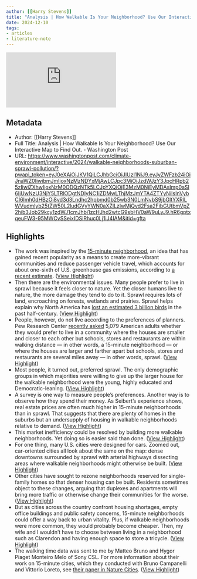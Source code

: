 ```yaml
---
author: [[Harry Stevens]]
title: "Analysis | How Walkable Is Your Neighborhood? Use Our Interactive Map to Find Out. - Washington Post"
date: 2024-12-10
tags: 
- articles
- literature-note
---
```

![rw-book-cover](https://www.washingtonpost.com/wp-apps/imrs.php?src=https://arc-anglerfish-washpost-prod-washpost.s3.amazonaws.com/public/SRNMLQ6DC5F33PUG5TYJ73QWDI.jpg&w=1200)

## Metadata
- Author: [[Harry Stevens]]
- Full Title: Analysis | How Walkable Is Your Neighborhood? Use Our Interactive Map to Find Out. - Washington Post
- URL: https://www.washingtonpost.com/climate-environment/interactive/2024/walkable-neighborhoods-suburban-sprawl-pollution/?pwapi_token=eyJ0eXAiOiJKV1QiLCJhbGciOiJIUzI1NiJ9.eyJyZWFzb24iOiJnaWZ0IiwibmJmIjoxNzMzNDYxMjAwLCJpc3MiOiJzdWJzY3JpcHRpb25zIiwiZXhwIjoxNzM0ODQzNTk5LCJpYXQiOjE3MzM0NjEyMDAsImp0aSI6IjUwNzU3NjY5LTRlODgtNDIyNC1iZDMwLThjMzJmYTA4ZTYyNiIsInVybCI6Imh0dHBzOi8vd3d3Lndhc2hpbmd0b25wb3N0LmNvbS9jbGltYXRlLWVudmlyb25tZW50L2ludGVyYWN0aXZlLzIwMjQvd2Fsa2FibGUtbmVpZ2hib3Job29kcy1zdWJ1cmJhbi1zcHJhd2wtcG9sbHV0aW9uLyJ9.hR6gptxqeuFW3-95MWCvSSeixIDSiRhuc0Lj1iJ4IAM&itid=gfta

## Highlights
- The work was inspired by the [15-minute neighborhood](https://www.washingtonpost.com/climate-environment/2023/11/28/15-minute-city/?itid=lk_inline_enhanced-template), an idea that has gained recent popularity as a means to create more-vibrant communities and reduce passenger vehicle travel, which accounts for about one-sixth of U.S. greenhouse gas emissions, according to [a recent estimate](https://www.cato.org/blog/blaming-us-passenger-vehicles-climate-change-ignorant-lucrative-1?itid=lk_inline_enhanced-template). ([View Highlight](https://read.readwise.io/read/01jegwacwca7rf07qhb989jsz6))
- Then there are the environmental issues. Many people prefer to live in sprawl because it feels closer to nature. Yet the closer humans live to nature, the more damage they tend to do to it. Sprawl requires lots of land, encroaching on forests, wetlands and prairies. Sprawl helps explain why North America has [lost an estimated 3 billion birds](https://www.washingtonpost.com/climate-environment/interactive/2024/bird-population-decline-united-states-maps/?itid=lk_inline_enhanced-template) in the past half-century. ([View Highlight](https://read.readwise.io/read/01jegwd1xqrmphhwd9d974vc48))
- People, however, do not live according to the preferences of planners. Pew Research Center [recently asked](https://www.pewresearch.org/short-reads/2023/08/02/majority-of-americans-prefer-a-community-with-big-houses-even-if-local-amenities-are-farther-away/sr_2023-08-02_big-houses_3-png/?itid=lk_inline_enhanced-template) 5,079 American adults whether they would prefer to live in a community where the houses are smaller and closer to each other but schools, stores and restaurants are within walking distance — in other words, a 15-minute neighborhood — or where the houses are larger and farther apart but schools, stores and restaurants are several miles away — in other words, sprawl. ([View Highlight](https://read.readwise.io/read/01jegwd6wc7930yzg5tpxss48e))
- Most people, it turned out, preferred sprawl. The only demographic groups in which majorities were willing to give up the larger house for the walkable neighborhood were the young, highly educated and Democratic-leaning. ([View Highlight](https://read.readwise.io/read/01jegwdfh0qr1732cnt13frqxt))
- A survey is one way to measure people’s preferences. Another way is to observe how they spend their money. As Seibert’s experience shows, real estate prices are often much higher in 15-minute neighborhoods than in sprawl. That suggests that there are plenty of homes in the suburbs but an undersupply of housing in walkable neighborhoods relative to demand. ([View Highlight](https://read.readwise.io/read/01jegwdre8x49ezwqh25vejzv3))
- This market inefficiency could be resolved by building more walkable neighborhoods. Yet doing so is easier said than done. ([View Highlight](https://read.readwise.io/read/01jegwe27e6czjbrymzndjtv00))
- For one thing, many U.S. cities were designed for cars. Zoomed out, car-oriented cities all look about the same on the map: dense downtowns surrounded by sprawl with arterial highways dissecting areas where walkable neighborhoods might otherwise be built. ([View Highlight](https://read.readwise.io/read/01jegwe6qkwpd1qbqfgp0ss3xw))
- Other cities have sought to rezone neighborhoods reserved for single-family homes so that denser housing can be built. Residents sometimes object to these changes, arguing that duplexes and apartments will bring more traffic or otherwise change their communities for the worse. ([View Highlight](https://read.readwise.io/read/01jegwwb9dr8a2f6phyqxhg0qn))
- But as cities across the country confront housing shortages, empty office buildings and public safety concerns, 15-minute neighborhoods could offer a way back to urban vitality. Plus, if walkable neighborhoods were more common, they would probably become cheaper. Then, my wife and I wouldn’t have to choose between living in a neighborhood such as Clarendon and having enough space to store a tricycle. ([View Highlight](https://read.readwise.io/read/01jegwwgkner94gf9wswkj87r6))
- The walking time data was sent to me by Matteo Bruno and Hygor Piaget Monteiro Melo of Sony CSL. For more information about their work on 15-minute cities, which they conducted with Bruno Campanelli and Vittorio Loreto, see [their paper in Nature Cities](https://www.nature.com/articles/s44284-024-00119-4). ([View Highlight](https://read.readwise.io/read/01jegwwsza8m2qdmgfj2wjwsze))


